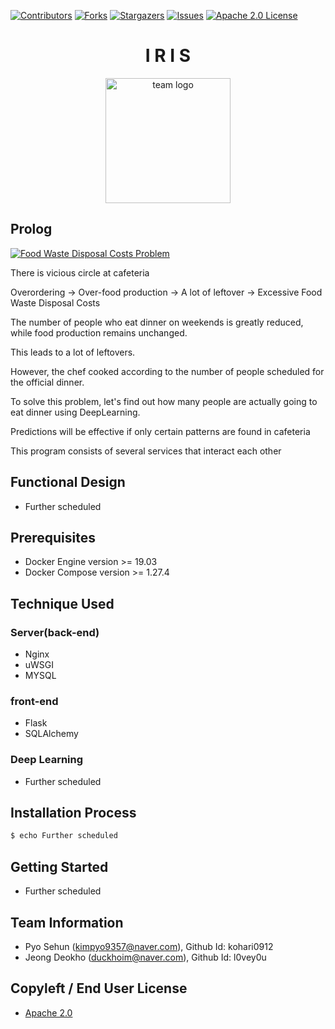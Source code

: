 [contributors-shield]: https://img.shields.io/github/contributors/l0vey0u/Infra_FRIDAY_IRIS?style=flat-square
[contributors-url]: https://github.com/l0vey0u/Infra_FRIDAY_IRIS/graphs/contributors
[forks-shield]: https://img.shields.io/github/forks/l0vey0u/Infra_FRIDAY_IRIS.svg?style=flat-square
[forks-url]: https://github.com/l0vey0u/Infra_FRIDAY_IRIS/network/members
[stars-shield]: https://img.shields.io/github/stars/l0vey0u/Infra_FRIDAY_IRIS?style=flat-square
[stars-url]: https://github.com/l0vey0u/Infra_FRIDAY_IRIS/stargazers
[issues-shield]: https://img.shields.io/github/issues/l0vey0u/Infra_FRIDAY_IRIS.svg?style=flat-square
[issues-url]: hhttps://github.com/l0vey0u/Infra_FRIDAY_IRIS/issues
[license-shield]: https://img.shields.io/github/license/l0vey0u/Infra_FRIDAY_IRIS.svg?style=flat-square
[license-url]: https://github.com/l0vey0u/Infra_FRIDAY_IRIS/blob/main/LICENSE

[![Contributors][contributors-shield]][contributors-url]
[![Forks][forks-shield]][forks-url]
[![Stargazers][stars-shield]][stars-url]
[![Issues][issues-shield]][issues-url]
[![Apache 2.0 License][license-shield]][license-url]

<h1 align="center"> I R I S </h1>
<p align="center">
  <img src="https://github.com/l0vey0u/Infra_FRIDAY_IRIS/blob/main/team_logo.png" width="200" alt="team logo">
</p>

## Prolog

[![Food Waste Disposal Costs Problem](https://img.youtube.com/vi/nciqfJ8wz0g/0.jpg)](https://www.youtube.com/watch?v=nciqfJ8wz0g)

There is vicious circle at cafeteria

Overordering -> Over-food production -> A lot of leftover -> Excessive Food Waste Disposal Costs

The number of people who eat dinner on weekends is greatly reduced, while food production remains unchanged.

This leads to a lot of leftovers.

However, the chef cooked according to the number of people scheduled for the official dinner.

To solve this problem, let's find out how many people are actually going to eat dinner using DeepLearning.

Predictions will be effective if only certain patterns are found in cafeteria

This program consists of several  services that interact each other

## Functional Design

 -  Further scheduled

## Prerequisites

* Docker Engine version >= 19.03
* Docker Compose version >= 1.27.4

## Technique Used

### Server(back-end)

 -  Nginx 
 -  uWSGI
 -  MYSQL

### front-end

 -  Flask
 -  SQLAlchemy
 
### Deep Learning
 -  Further scheduled

## Installation Process

```bash
$ echo Further scheduled
```

## Getting Started

- Further scheduled

## Team Information

- Pyo Sehun (kimpyo9357@naver.com), Github Id: kohari0912
- Jeong Deokho (duckhoim@naver.com), Github Id: l0vey0u

## Copyleft / End User License

 * [Apache 2.0](https://github.com/l0vey0u/Infra_FRIDAY_IRIS/blob/main/LICENSE)
